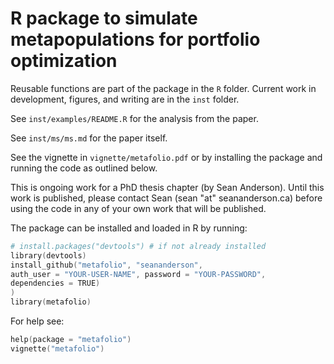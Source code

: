 # R package to simulate metapopulations for portfolio optimization

Reusable functions are part of the package in the `R` folder. Current work in development, figures, and writing are in the `inst` folder. 

See `inst/examples/README.R` for the analysis from the paper.

See `inst/ms/ms.md` for the paper itself.

See the vignette in `vignette/metafolio.pdf` or by installing the package and running the code as outlined below.

This is ongoing work for a PhD thesis chapter (by Sean Anderson). Until this work is published, please contact Sean (sean "at" seananderson.ca) before using the code in any of your own work that will be published.

The package can be installed and loaded in R by running:

```S
# install.packages("devtools") # if not already installed
library(devtools)
install_github("metafolio", "seananderson", 
auth_user = "YOUR-USER-NAME", password = "YOUR-PASSWORD",
dependencies = TRUE)
)
library(metafolio)
```

For help see:

```S
help(package = "metafolio")
vignette("metafolio")
```

